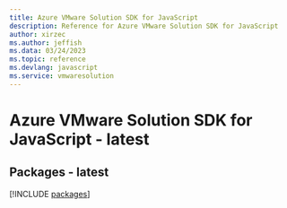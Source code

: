 ```yaml
---
title: Azure VMware Solution SDK for JavaScript
description: Reference for Azure VMware Solution SDK for JavaScript
author: xirzec
ms.author: jeffish
ms.data: 03/24/2023
ms.topic: reference
ms.devlang: javascript
ms.service: vmwaresolution
---
```

# Azure VMware Solution SDK for JavaScript - latest
## Packages - latest
[!INCLUDE [packages](vmware-solution-index.md)]